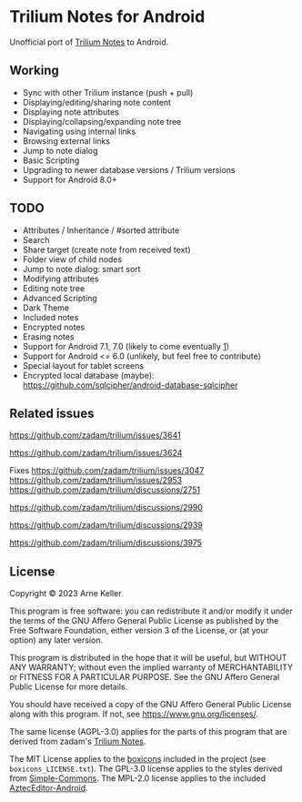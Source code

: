 # Trilium Notes for Android

Unofficial port of [Trilium Notes](https://github.com/zadam/trilium) to Android.

## Working
- Sync with other Trilium instance (push + pull)
- Displaying/editing/sharing note content
- Displaying note attributes
- Displaying/collapsing/expanding note tree
- Navigating using internal links
- Browsing external links
- Jump to note dialog
- Basic Scripting
- Upgrading to newer database versions / Trilium versions
- Support for Android 8.0+

## TODO
- Attributes / Inheritance / #sorted attribute
- Search
- Share target (create note from received text)
- Folder view of child nodes
- Jump to note dialog: smart sort
- Modifying attributes
- Editing note tree
- Advanced Scripting
- Dark Theme
- Included notes
- Encrypted notes
- Erasing notes
- Support for Android 7.1, 7.0 (likely to come eventually [1](https://stackoverflow.com/questions/57203186/datetimeformatter-is-not-working-in-android-versions-lower-than-8))
- Support for Android <= 6.0 (unlikely, but feel free to contribute)
- Special layout for tablet screens
- Encrypted local database (maybe): https://github.com/sqlcipher/android-database-sqlcipher

## Related issues

https://github.com/zadam/trilium/issues/3641

https://github.com/zadam/trilium/issues/3624

Fixes https://github.com/zadam/trilium/issues/3047 https://github.com/zadam/trilium/issues/2953 https://github.com/zadam/trilium/discussions/2751

https://github.com/zadam/trilium/discussions/2990

https://github.com/zadam/trilium/discussions/2939

https://github.com/zadam/trilium/discussions/3975

## License

Copyright © 2023 Arne Keller

This program is free software: you can redistribute it and/or modify
it under the terms of the GNU Affero General Public License as published by
the Free Software Foundation, either version 3 of the License, or
(at your option) any later version.

This program is distributed in the hope that it will be useful,
but WITHOUT ANY WARRANTY; without even the implied warranty of
MERCHANTABILITY or FITNESS FOR A PARTICULAR PURPOSE.  See the
GNU Affero General Public License for more details.

You should have received a copy of the GNU Affero General Public License
along with this program.  If not, see <https://www.gnu.org/licenses/>.

The same license (AGPL-3.0) applies for the parts of this program that are derived from zadam's [Trilium Notes](https://github.com/zadam/trilium/).

The MIT License applies to the [boxicons](https://boxicons.com/) included in the project (see `boxicons_LICENSE.txt`).
The GPL-3.0 license applies to the styles derived from [Simple-Commons](https://github.com/SimpleMobileTools/Simple-Commons).
The MPL-2.0 license applies to the included [AztecEditor-Android](https://github.com/wordpress-mobile/AztecEditor-Android/).
